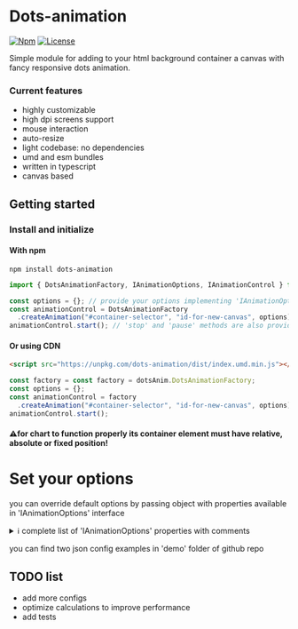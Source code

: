 # Dots-animation
<p align="left">
    <a href="https://www.npmjs.com/package/dots-animation"><img
            src="https://img.shields.io/npm/v/dots-animation" alt="Npm"></a>
    <a href="https://github.com/yermolim/dots-animation/blob/master/LICENSE"><img
            src="https://img.shields.io/badge/license-MIT-brightgreen.svg?style=flat-round" alt="License"></a>
    <br>
</p>
Simple module for adding to your html background container a canvas with fancy responsive dots animation.

### Current features
<ul>
    <li>highly customizable</li>
    <li>high dpi screens support</li>
    <li>mouse interaction</li>
    <li>auto-resize</li>
    <li>light codebase: no dependencies</li>
    <li>umd and esm bundles</li>
    <li>written in typescript</li>
    <li>canvas based</li>
</ul>

## Getting started

### Install and initialize
#### With npm
```
npm install dots-animation
```

```javascript
import { DotsAnimationFactory, IAnimationOptions, IAnimationControl } from "dots-animation";

const options = {}; // provide your options implementing 'IAnimationOptions' interface
const animationControl = DotsAnimationFactory
  .createAnimation("#container-selector", "id-for-new-canvas", options);
animationControl.start(); // 'stop' and 'pause' methods are also provided
```

#### Or using CDN
```html
<script src="https://unpkg.com/dots-animation/dist/index.umd.min.js"></script>
```
```javascript
const factory = const factory = dotsAnim.DotsAnimationFactory;
const options = {};
const animationControl = factory
  .createAnimation("#container-selector", "id-for-new-canvas", options);
animationControl.start();
```

#### ⚠️for chart to function properly its container element must have relative, absolute or fixed position!

# Set your options
you can override default options by passing object with properties available in 'IAnimationOptions' interface

<details><summary>ℹ️ complete list of 'IAnimationOptions' properties with comments</summary>
<p>
  
```javascript
{
  // more fps - faster and smoother animation, highly affects performance
  // fps stability depends on client hardware
  expectedFps: 60, // positive integer  

  // number option defines maximum number of dots in canvas at the same time
  // regardless of canvas size
  // if number option is not null, density option will be ignored
  number: null, // null or positive integer, affects performance
  // density option defines maximum number of dots per canvas pixel
  density: 0.00005, // positive number, affects performance

  "dprDependentDensity": true, // use dpr in density calculation  
  "drpDependentDimensions": true, // use dpr in size and speed calculations

  // dots radius is random value between minR and MaxR
  minR: 1, // only positive values, it's desirable to use integers only for faster calculations
  maxR: 6, // only positive values, it's desirable to use integers only for faster calculations
  
  // horizontal dots speed is random value between minSpeedX and minSpeedX  
  // vertical dots speed is random value between minSpeedY and minSpeedY
  minSpeedX: -0.5, // any number, sigh defines direction of movement
  minSpeedX: 0.5, // any number, sigh defines direction of movement
  minSpeedY: -0.5, // any number, sigh defines direction of movement
  maxSpeedY: 0.5, // any number, sigh defines direction of movement
  
  blur: 1, // blur intensity in px, 0 - disabled

  fill: true, // fill dots with color
  colorsFill: ["#ffffff", "#fff4c1", "#faefdb"], // hex color strings array, color is picked randomly from color array
  opacityFill: null, // null for random opacity | from 0 to 100 where 0 means transparent
  opacityFillMin: 0, // from 0 to 100 where 0 means transparent
  opacityFillStep: 0, // from 0 to 100 where 0 means no opacity changes per frame, for creating blinking effect

  stroke: false, // circle dots with color
  colorsStroke: ["#ffffff"], // hex color strings array, color is picked randomly from color array
  opacityStroke: 1, // null for random opacity | from 0 to 100 where 0 means transparent
  opacityStrokeMin: 0, // from 0 to 100 where 0 means transparent
  opacityStrokeStep: 0, // from 0 to 100 where 0 means no opacity changes per frame, for creating blinking effect
  
  drawLines: true, // enable drawing lines between adjacent dots, most performance decreasing feature
  lineColor: "#717892", // hex color string
  lineLength: 150, // positive integer, maximum length of lines drawn between dots
  lineWidth: 2, // positive integer
  
  actionOnClick: true, // enable actions on mouse click
  actionOnHover: true, // enable actions on mouse move
  onClickCreate: false, // enable creating new dots in current mouse cursor position on click
  onClickMove: true, // enable moving adjacent dots away from mouse cursor on click
  onHoverMove: true, // enable moving adjacent dots away from mouse cursor on hover
  onHoverDrawLines: true, // enable drawing lines between mouse cursor and adjacent dots
  onClickCreateNDots: 10, // positive number, number of dots to create on mouse click
  onClickMoveRadius: 200, // positive number, minimum distance from mouse cursor to any dot after mouse click
  onHoverMoveRadius: 50, // positive number, minimum distance from mouse cursor to any dot
  onHoverLineRadius: 150 // positive number, maximum length of lines drawn between mouse cursor and adjacent dots 
}
```

</p>
</details>

you can find two json config examples in 'demo' folder of github repo

## TODO list
<ul>
    <li>add more configs</li>
    <li>optimize calculations to improve performance</li>
    <li>add tests</li>
</ul>
